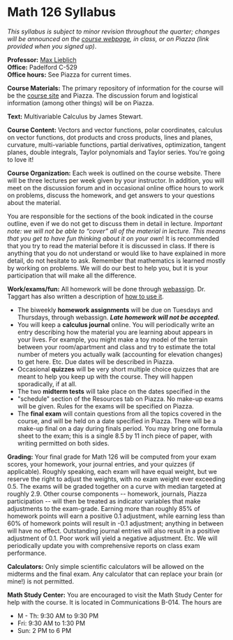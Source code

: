 # Math 126 Syllabus

*This syllabus is subject to minor revision throughout the quarter; changes will be announced on the [course webpage](http://maxlieblich.github.io/math126), in class, or on Piazza (link provided when you signed up)*.

**Professor:** [Max Lieblich](http://www.math.washington.edu/~lieblich/)  
**Office:** Padelford C-529  
**Office hours:** See Piazza for current times.

**Course Materials:** The primary repository of information for the course will be the [course site](http://maxlieblich.github.io/math126) and Piazza. The discussion forum and logistical information (among other things) will be on Piazza.

**Text:** Multivariable Calculus by James Stewart.

**Course Content:** Vectors and vector functions, polar coordinates, calculus on vector functions, dot products and cross products, lines and planes, curvature, multi-variable functions, partial derivatives, optimization, tangent planes, double integrals, Taylor polynomials and Taylor series. You're going to love it!

**Course Organization:** Each week is outlined on the course website. There will be three lectures per week given by your instructor. In addition, you will meet on the discussion forum and in occasional online office hours to work on problems, discuss the homework, and get answers to your questions about the material.

You are responsible for the sections of the book indicated in the course outline, even if we do not get to discuss them in detail in lecture. *Important note: we will not be able to “cover” all of the material in lecture. This means that you get to have fun thinking about it on your own*! It is recommended that you try to read the material before it is discussed in class. If there is anything that you do not understand or would like to have explained in more detail, do not hesitate to ask. Remember that mathematics is learned mostly by working on problems. We will do our best to help you, but it is your participation that will make all the difference.

**Work/exams/fun:** All homework will be done through [webassign](https://www.webassign.net/washington/login.html). Dr. Taggart has also written a description of [how to use it](http://www.math.washington.edu/~taggart/m126/howtowebassign.html).

-   The biweekly **homework assignments** will be due on Tuesdays and Thursdays, through webassign. ***Late homework will not be accepted.***
-   You will keep a **calculus journal** online. You
    will periodically write an entry describing how the material you are learning
    about appears in your lives. For example, you might make a toy model
    of the terrain between your room/apartment and class and try to
    estimate the total number of meters you actually walk (accounting
    for elevation changes) to get here. Etc. Due dates will be described in Piazza.
-   Occasional **quizzes** will be very short multiple choice quizzes
    that are meant to help you keep up with the course. They will happen
    sporadically, if at all.
-   The two **midterm tests** will take place on the dates specified in the 
-   "schedule" section of the Resources tab on Piazza. No
    make-up exams will be given. Rules for the exams will be specified on Piazza.
-   The **final exam** will contain questions from all the topics
    covered in the course, and will be held on a date specified in
    Piazza. There will be a make-up final on a day
    during finals period. You may bring one formula
    sheet to the exam; this is a single 8.5 by 11 inch piece of paper,
    with writing permitted on both sides.

**Grading:** Your final grade for Math 126 will be computed from your exam scores, your homework, your journal entries, and your quizzes (if applicable). Roughly speaking, each exam will have equal weight, but we reserve the right to adjust the weights, with no exam weight ever exceeding 0.5. The exams will be graded together on a curve with median targeted at roughly 2.9. Other course components -- homework, journals, Piazza participation -- will then be treated as indicator variables that make adjustments to the exam-grade. Earning more than roughly 85% of homework points will earn a positive 0.1 adjustment, while earning less than 60% of homework points will result in -0.1 adjustment; anything in between will have no effect. Outstanding journal entries will also result in a positive adjustment of 0.1. Poor work will yield a negative adjustment. Etc. We will periodically update you with comprehensive reports on class exam performance.

**Calculators:** Only simple scientific calculators will be allowed on the midterms and the final exam. Any calculator that can replace your brain (or mine!) is not permitted.

**Math Study Center:** You are encouraged to visit the Math Study Center for help with the course. It is located in Communications B-014. The hours are

-   M - Th: 9:30 AM to 9:30 PM
-   Fri: 9:30 AM to 1:30 PM
-   Sun: 2 PM to 6 PM

